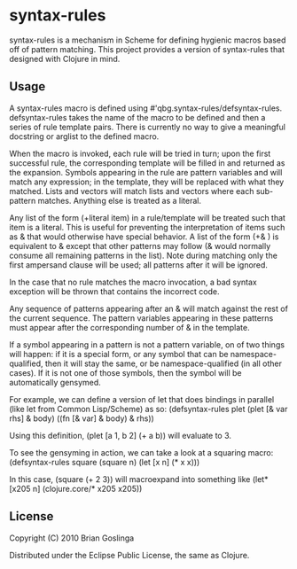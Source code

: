 # syntax-rules

syntax-rules is a mechanism in Scheme for defining hygienic macros based off of
pattern matching.  This project provides a version of syntax-rules that designed
with Clojure in mind.

## Usage

A syntax-rules macro is defined using #'qbg.syntax-rules/defsyntax-rules.
defsyntax-rules takes the name of the macro to be defined and then a series of
rule template pairs.  There is currently no way to give a meaningful docstring
or arglist to the defined macro.

When the macro is invoked, each rule will be tried in turn; upon the first
successful rule, the corresponding template will be filled in and returned as
the expansion.  Symbols appearing in the rule are pattern variables and will
match any expression; in the template, they will be replaced with what they
matched. Lists and vectors will match lists and vectors where each sub-pattern
matches. Anything else is treated as a literal.

Any list of the form (+literal item) in a rule/template will be treated such
that item is a literal. This is useful for preventing the interpretation of
items such as & that would otherwise have special behavior.  A list of the form
(+& <patterns>) is equivalent to & <patterns> except that other patterns may
follow (& would normally consume all remaining patterns in the list).  Note
during matching only the first ampersand clause will be used; all patterns
after it will be ignored.  

In the case that no rule matches the macro invocation, a bad syntax exception
will be thrown that contains the incorrect code.

Any sequence of patterns appearing after an & will match against the rest of the
current sequence.  The pattern variables appearing in these patterns must appear
after the corresponding number of & in the template.

If a symbol appearing in a pattern is not a pattern variable, on of two things
will happen: if it is a special form, or any symbol that can be
namespace-qualified, then it will stay the same, or be namespace-qualified (in
all other cases).  If it is not one of those symbols, then the symbol will be
automatically gensymed.

For example, we can define a version of let that does bindings in parallel (like
let from Common Lisp/Scheme) as so:
(defsyntax-rules plet
  (plet [& var rhs] & body)
  ((fn [& var] & body) & rhs))

Using this definition, (plet [a 1, b 2] (+ a b)) will evaluate to 3.

To see the gensyming in action, we can take a look at a squaring macro:
(defsyntax-rules square
  (square n)
  (let [x n] (* x x)))

In this case, (square (+ 2 3)) will macroexpand into something like
(let* [x205 n] (clojure.core/* x205 x205))

## License

Copyright (C) 2010 Brian Goslinga

Distributed under the Eclipse Public License, the same as Clojure.
